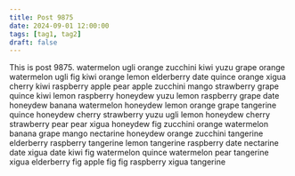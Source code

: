 ```yaml
---
title: Post 9875
date: 2024-09-01 12:00:00
tags: [tag1, tag2]
draft: false
---
```

This is post 9875.
watermelon
ugli
orange
zucchini
kiwi
yuzu
grape
orange
watermelon
ugli
fig
kiwi
orange
lemon
elderberry
date
quince
orange
xigua
cherry
kiwi
raspberry
apple
pear
apple
zucchini
mango
strawberry
grape
quince
kiwi
lemon
raspberry
honeydew
yuzu
lemon
raspberry
grape
date
honeydew
banana
watermelon
honeydew
lemon
orange
grape
tangerine
quince
honeydew
cherry
strawberry
yuzu
ugli
lemon
honeydew
cherry
strawberry
pear
pear
xigua
honeydew
fig
zucchini
orange
watermelon
banana
grape
mango
nectarine
honeydew
orange
zucchini
tangerine
elderberry
raspberry
tangerine
lemon
tangerine
raspberry
date
nectarine
date
xigua
date
kiwi
fig
watermelon
quince
watermelon
pear
tangerine
xigua
elderberry
fig
apple
fig
fig
raspberry
xigua
tangerine
